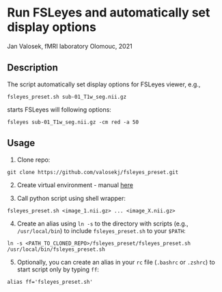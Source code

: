 # Run FSLeyes and automatically set display options

Jan Valosek, fMRI laboratory Olomouc, 2021

## Description

The script automatically set display options for FSLeyes viewer, e.g., 

```
fsleyes_preset.sh sub-01_T1w_seg.nii.gz
```

starts FSLeyes will following options:

```
fsleyes sub-01_T1w_seg.nii.gz -cm red -a 50
```

## Usage

1. Clone repo:

```
git clone https://github.com/valosekj/fsleyes_preset.git
```

2. Create virtual environment - manual [here](https://gist.github.com/valosekj/8052b227bd3f439a615a33804beaf37f#venv-enviroment)

3. Call python script using shell wrapper:

```
fsleyes_preset.sh <image_1.nii.gz> ... <image_X.nii.gz>
```

4. Create an alias using `ln -s`  to the directory with scripts (e.g., `/usr/local/bin`) to include `fsleyes_preset.sh` to your `$PATH`:

```
ln -s <PATH_TO_CLONED_REPO>/fsleyes_preset/fsleyes_preset.sh /usr/local/bin/fsleyes_preset.sh
```

5. Optionally, you can create an alias in your `rc` file (`.bashrc` or `.zshrc`) to start script only by typing `ff`:

```
alias ff='fsleyes_preset.sh'
```
